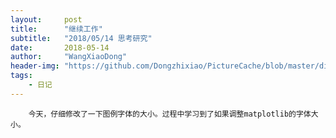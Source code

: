 ```yaml
---
layout:     post
title:      "继续工作"
subtitle:   "2018/05/14 思考研究"
date:       2018-05-14
author:     "WangXiaoDong"
header-img: "https://github.com/Dongzhixiao/PictureCache/blob/master/diaryPic/20180514.jpg?raw=true"
tags:
    - 日记
---
```



```
    今天，仔细修改了一下图例字体的大小。过程中学习到了如果调整matplotlib的字体大小。
```


